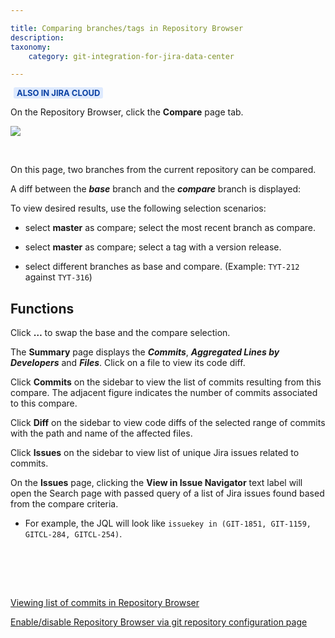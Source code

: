 ```yaml
---

title: Comparing branches/tags in Repository Browser
description:
taxonomy:
    category: git-integration-for-jira-data-center

---
```


<b style='background-color:#DEEAFE; padding:1px 5px; color:#0C42A3; border-radius:3px; margin: 0 5px; font-size: small;'>ALSO IN JIRA CLOUD</b>

On the Repository Browser, click the **Compare** page tab.

![](/wp-content/uploads/gij-gitserver-repo-browser-compare-issues.png)

<Br>

On this page, two branches from the current repository can be compared.

A diff between the _**base**_ branch and the _**compare**_ branch is displayed:

To view desired results, use the following selection scenarios:

*   select **master** as compare; select the most recent branch as compare.

*   select **master** as compare; select a tag with a version release.

*   select different branches as base and compare. (Example: `TYT-212` against `TYT-316`)

## Functions

Click **…** to swap the base and the compare selection.

The **Summary** page displays the _**Commits**_, _**Aggregated Lines by Developers**_ and _**Files**_. Click on a file to view its code diff.

Click **Commits** on the sidebar to view the list of commits resulting from this compare. The adjacent figure indicates the number of commits associated to this compare.

Click **Diff** on the sidebar to view code diffs of the selected range of commits with the path and name of the affected files.

Click **Issues** on the sidebar to view list of unique Jira issues related to commits.

On the **Issues** page, clicking the **View in Issue Navigator** text label will open the Search page with passed query of a list of Jira issues found based from the compare criteria.

*   For example, the JQL will look like `issuekey in (GIT-1851, GIT-1159, GITCL-284, GITCL-254)`.

<p>&nbsp;</p>

<br>
<br>

[Viewing list of commits in Repository Browser](/git-integration-for-jira-data-center/viewing-list-of-commits-in-repository-browser-gij-self-managed)

[Enable/disable Repository Browser via git repository configuration page](/git-integration-for-jira-data-center/enable-disable-repository-browser-via-git-repository-configuration-page-gij-self-managed)


